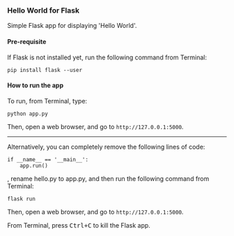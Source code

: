 ### Hello World for Flask
Simple Flask app for displaying 'Hello World'.

#### Pre-requisite
If Flask is not installed yet, run the following command from Terminal:
```
pip install flask --user
```

#### How to run the app
To run, from Terminal, type:
```
python app.py
```
Then, open a web browser, and go to `http://127.0.0.1:5000`.

---

Alternatively, you can completely remove the following lines of code:
```
if __name__ == '__main__':
    app.run()
```
, rename hello.py to app.py, and then run the following command from Terminal:

```
flask run
```
Then, open a web browser, and go to `http://127.0.0.1:5000`.

From Terminal, press <kbd>Ctrl+C</kbd> to kill the Flask app.